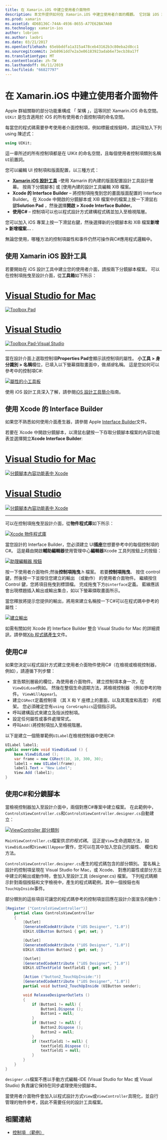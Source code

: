```yaml
---
title: 在 Xamarin.iOS 中建立使用者介面物件
description: 本文件提供如何在 Xamarin.iOS 中建立使用者介面的概觀。 它討論 iOS 設計工具，Xcode 介面產生器中， C#，和分鏡腳本。
ms.prod: xamarin
ms.assetid: 4D6B136C-744A-4936-8655-A77E62BA7A60
ms.technology: xamarin-ios
author: lobrien
ms.author: laobri
ms.date: 03/21/2017
ms.openlocfilehash: 65ebbddfa1a315a478ceb43162b3c80eba2d8cc1
ms.sourcegitcommit: 2eb8961dd7e2a3e06183923adab6e73ecb38a17f
ms.translationtype: MT
ms.contentlocale: zh-TW
ms.lasthandoff: 06/11/2019
ms.locfileid: "66827797"
---
```

# <a name="creating-user-interface-objects-in-xamarinios"></a>在 Xamarin.iOS 中建立使用者介面物件

Apple 群組關聯的部分功能重構成 「 架構 」，這等同於 Xamarin.iOS 命名空間。 `UIKit` 是包含適用於 iOS 的所有使用者介面控制項的命名空間。

每當您的程式碼需要參考使用者介面控制項，例如標籤或按鈕時，請記得加入下列 using 陳述式：

```csharp
using UIKit;
```

這一章所述的所有控制項都是在 UIKit 的命名空間，且每個使用者控制項類別名稱`UI`前置詞。

您可以編輯 UI 控制項和版面配置，以三種方式：

-  **[Xamarin iOS 設計工具](~/ios/user-interface/designer/index.md)** -使用 Xamarin 的內建的版面配置設計工具設計螢幕。 按兩下分鏡腳本] 或 [使用內建的設計工具編輯 XIB 檔案。
-  **Xcode 的 Interface Builder** – 將控制項拖曳到您的畫面版面配置的 Interface Builder。 在 Xcode 中開啟的分鏡腳本或 XIB 檔案中的檔案上按一下滑鼠右鍵**Solution Pad** ，然後選擇**開啟 > Xcode Interface Builder**。
-  **使用C#**  – 控制項可以也以程式設計方式建構程式碼並加入至檢視階層。

您可以加入 iOS 專案上按一下滑鼠右鍵，然後選擇新的分鏡腳本和 XIB 檔案**新增 > 新增檔案...** .

無論您使用，哪種方法的控制項屬性和事件仍然可操作與C#應用程式邏輯中。

## <a name="using-xamarin-ios-designer"></a>使用 Xamarin iOS 設計工具

若要開始在 iOS 設計工具中建立您的使用者介面，請按兩下分鏡腳本檔案。 可以在控制項拖曳至設計介面，從**工具箱**如下所示：

# <a name="visual-studio-for-mactabmacos"></a>[Visual Studio for Mac](#tab/macos)

 [![](creating-ui-objects-images/image2b.png "Toolbox Pad")](creating-ui-objects-images/image2b.png#lightbox)
 
# <a name="visual-studiotabwindows"></a>[Visual Studio](#tab/windows)

 [![](creating-ui-objects-images/image2b-vs.png "Toolbox Pad-Visual Studio")](creating-ui-objects-images/image2b.png#lightbox)
 
-----

當在設計介面上選取控制項**Properties Pad**會顯示該控制項的屬性。 **小工具 > 身分識別 > 名稱**欄位，已填入以下螢幕擷取畫面中，做*插座*名稱。 這是您如何可以參考中的控制項C#:

 [![](creating-ui-objects-images/image3b.png "屬性的小工具板")](creating-ui-objects-images/image3b.png#lightbox)

使用 iOS 設計工具深入了解，請參閱[iOS 設計工具簡介](~/ios/user-interface/designer/introduction.md)指南。

## <a name="using-xcode-interface-builder"></a>使用 Xcode 的 Interface Builder

如果您不熟悉如何使用介面產生器，請參閱 Apple [Interface Builder](https://developer.apple.com/xcode/interface-builder/)文件。

若要在 Xcode 中開啟分鏡腳本，以滑鼠右鍵按一下存取分鏡腳本檔案的內容功能表並選擇開立**Xcode Interface Builder**:

# <a name="visual-studio-for-mactabmacos"></a>[Visual Studio for Mac](#tab/macos)

 [![](creating-ui-objects-images/imagexcode.png "分鏡腳本內容功能表中 Xcode")](creating-ui-objects-images/imagexcode.png#lightbox)
 
# <a name="visual-studiotabwindows"></a>[Visual Studio](#tab/windows)

[![](creating-ui-objects-images/imagexcode-vs.png "分鏡腳本內容功能表中 Xcode")](creating-ui-objects-images/imagexcode-vs.png#lightbox)

-----

可以在控制項拖曳至設計介面，從**物件程式庫**如下所示：

 [![](creating-ui-objects-images/image5a.png "Xcode 物件程式庫")](creating-ui-objects-images/image5a.png#lightbox)

當您設計的 Interface Builder，您必須建立 UI**插座**您想要參考中的每個控制項的C#。 這是藉由開啟**輔助編輯器**使用管理中心**編輯器**Xcode 工具列按鈕上的按鈕：

 [![](creating-ui-objects-images/image6a.png "助理編輯器 按鈕")](creating-ui-objects-images/image6a.png#lightbox)

按一下使用者介面物件;然後**控制項拖曳**.h 檔案。 若要**控制項拖曳**、 按住 control 鍵，然後按一下並按住您建立的輸出 （或動作） 的使用者介面物件。 繼續按住 Control 鍵，您將項目拖曳到標頭檔。 完成拖曳下方`@interface`定義。 藍線應該會出現標題插入輸出或輸出集合，如以下螢幕擷取畫面所示。

當您釋放將提示您提供的輸出，將用來建立名稱按一下C#可以在程式碼中參考的屬性：

 [![](creating-ui-objects-images/image8a.png "建立輸出")](creating-ui-objects-images/image8a.png#lightbox)

如需有關如何 Xcode 的 Interface Builder 整合 Visual Studio for Mac 的詳細資訊，請參閱[Xib 程式碼產生](~/ios/internals/xib-code-generation.md#generated)文件。

##  <a name="using-c"></a>使用C#

如果您決定以程式設計方式建立使用者介面物件使用C#（在檢視或檢視控制器，例如），請遵循下列步驟：

-  宣告類別層級的欄位，為使用者介面物件。 建立控制項本身一次，在`ViewDidLoad`例如。 然後在整個生命週期方法，將檢視控制器 （例如參考的物件。
`ViewWillAppear`)。
-  建立`CGRect`定義控制項 （其 X 和 Y 座標上的畫面，以及其寬度和高度） 的框架。 您必須確定您有`using CoreGraphics`這個指示詞。
-  呼叫建構函式來建立及指派控制項。
-  設定任何屬性或事件處理常式。
-  呼叫`Add()`將控制項加入至檢視階層。

以下是建立一個簡單範例`UILabel`在檢視控制器中使用C#:

```csharp
UILabel label1;
public override void ViewDidLoad () {
    base.ViewDidLoad ();
    var frame = new CGRect(10, 10, 300, 30);
    label1 = new UILabel(frame);
    label1.Text = "New Label";
    View.Add (label1);
}
```

<a name="partial_classes" />

## <a name="using-c-and-storyboards"></a>使用C#和分鏡腳本

當檢視控制器加入至設計介面中，兩個對應C#專案中建立檔案。 在此範例中，`ControlsViewController.cs`和`ControlsViewController.designer.cs`自動建立：

 [![](creating-ui-objects-images/image9b.png "ViewController 部分類別")](creating-ui-objects-images/image9b.png#lightbox)

`MainViewController.cs`檔案供*您的程式碼*。 這正是`View`生命週期方法，如`ViewDidLoad`和`ViewWillAppear`實作，您可以在其中加入您自己的屬性、 欄位和方法。

`ControlsViewController.designer.cs`產生的程式碼包含的部分類別。 當名稱上設計的控制項呈現在 Visual Studio for Mac，或 Xcode、 對應的屬性或部分方法中建立的輸出或動作時，會加入至設計工具 (designer.cs) 檔案。 下列程式碼顯示針對兩個按鈕和文字檢視中，產生的程式碼範例，其中一個按鈕也有`TouchUpInside`事件。

部分類別的這些項目可讓您的程式碼參考的控制項並回應在設計介面宣告的動作：

```csharp
[Register ("ControlsViewController")]
    partial class ControlsViewController
    {
        [Outlet]
        [GeneratedCodeAttribute ("iOS Designer", "1.0")]
        UIKit.UIButton Button1 { get; set; }

        [Outlet]
        [GeneratedCodeAttribute ("iOS Designer", "1.0")]
        UIKit.UIButton Button2 { get; set; }

        [Outlet]
        [GeneratedCodeAttribute ("iOS Designer", "1.0")]
        UIKit.UITextField textfield1 { get; set; }

        [Action ("button2_TouchUpInside:")]
        [GeneratedCodeAttribute ("iOS Designer", "1.0")]
        partial void button2_TouchUpInside (UIButton sender);

        void ReleaseDesignerOutlets ()
        {
            if (Button1 != null) {
                Button1.Dispose ();
                Button1 = null;
            }
            if (Button2 != null) {
                Button2.Dispose ();
                Button2 = null;
            }
            if (textfield1 != null) {
                textfield1.Dispose ();
                textfield1 = null;
            }
        }
    }
}
```

`designer.cs`檔案不應以手動方式編輯-IDE (Visual Studio for Mac 或 Visual Studio) 負責讓它保持在同步處理使用分鏡腳本。

當使用者介面物件會加入以程式設計方式`View`或`ViewController`具現化，並自行管理的物件參考，因此不需要任何的設計工具檔案。



## <a name="related-links"></a>相關連結

- [控制項 （範例）](https://developer.xamarin.com/samples/monotouch/Controls/)

